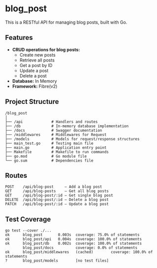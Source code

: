 # blog_post

This is a RESTful API for managing blog posts, built with Go.

## Features

* **CRUD operations for blog posts:** 
  * Create new posts
  * Retrieve all posts
  * Get a post by ID
  * Update a post
  * Delete a post 
* **Database:** In Memory
* **Framework:** Fibre(v2)

## Project Structure

```
/blog_post
│
├── /api             # Handlers and routes
├── /db              # In-memory database implementation
├── /docs            # Swagger documentation
├── /middlewares     # Middlewares for Request
├── /models          # Models for request/response structures
├── main_test.go     # Testing main file
├── main.go          # Application entry point
├── Makefile         # Makefile to run commands
├── go.mod           # Go module file
└── go.sum           # Dependencies file

```

## Routes

```
POST    /api/blog-post     — Add a blog post
GET     /api/blog-posts    — Get all blog posts
GET     /api/blog-post/:id — Get single blog post
DELETE  /api/blog-post/:id — Delete a blog post
PATCH   /api/blog-post/:id — Update a blog post
```

## Test Coverage

```
go test --cover ./...
ok      blog_post       0.003s  coverage: 75.0% of statements
ok      blog_post/api   0.004s  coverage: 100.0% of statements
ok      blog_post/db    0.002s  coverage: 100.0% of statements
        blog_post/docs          coverage: 0.0% of statements
ok      blog_post/middlewares   (cached)        coverage: 100.0% of statements
?       blog_post/models        [no test files]
```